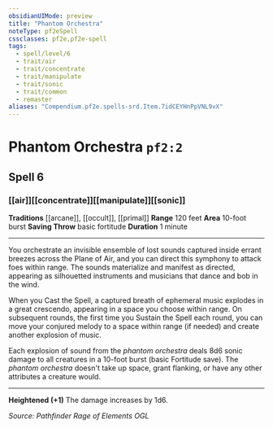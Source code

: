 ```yaml
---
obsidianUIMode: preview
title: "Phantom Orchestra"
noteType: pf2eSpell
cssclasses: pf2e,pf2e-spell
tags:
  - spell/level/6
  - trait/air
  - trait/concentrate
  - trait/manipulate
  - trait/sonic
  - trait/common
  - remaster
aliases: "Compendium.pf2e.spells-srd.Item.7idCEYHnPpVNL9vX" 
---
```

# Phantom Orchestra  `pf2:2`  
## Spell 6
### [[air]][[concentrate]][[manipulate]][[sonic]]
**Traditions** [[arcane]], [[occult]], [[primal]]
**Range** 120 feet
**Area** 10-foot burst
**Saving Throw** basic fortitude
**Duration** 1 minute
* * * 
You orchestrate an invisible ensemble of lost sounds captured inside errant breezes across the Plane of Air, and you can direct this symphony to attack foes within range. The sounds materialize and manifest as directed, appearing as silhouetted instruments and musicians that dance and bob in the wind.

When you Cast the Spell, a captured breath of ephemeral music explodes in a great crescendo, appearing in a space you choose within range. On subsequent rounds, the first time you Sustain the Spell each round, you can move your conjured melody to a space within range (if needed) and create another explosion of music.

Each explosion of sound from the _phantom orchestra_ deals 8d6 sonic damage to all creatures in a 10-foot burst (basic Fortitude save). The _phantom orchestra_ doesn't take up space, grant flanking, or have any other attributes a creature would.

* * *

**Heightened (+1)** The damage increases by 1d6.

*Source: Pathfinder Rage of Elements*
*OGL*